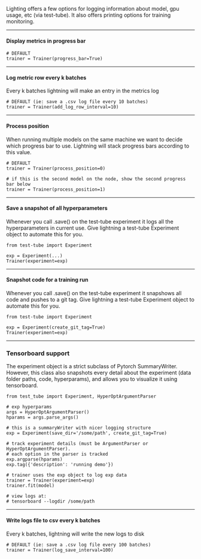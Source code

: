 Lighting offers a few options for logging information about model, gpu usage, etc (via test-tube). It also offers printing options for training monitoring.


---
#### Display metrics in progress bar 
``` {.python}
# DEFAULT
trainer = Trainer(progress_bar=True)
```

---
#### Log metric row every k batches 
Every k batches lightning will make an entry in the metrics log
``` {.python}
# DEFAULT (ie: save a .csv log file every 10 batches)
trainer = Trainer(add_log_row_interval=10)
```

---
#### Process position
When running multiple models on the same machine we want to decide which progress bar to use.
Lightning will stack progress bars according to this value. 
``` {.python}
# DEFAULT
trainer = Trainer(process_position=0)

# if this is the second model on the node, show the second progress bar below
trainer = Trainer(process_position=1)
```

---
#### Save a snapshot of all hyperparameters 
Whenever you call .save() on the test-tube experiment it logs all the hyperparameters in current use.
Give lightning a test-tube Experiment object to automate this for you.
``` {.python}
from test-tube import Experiment

exp = Experiment(...)
Trainer(experiment=exp)
```

---
#### Snapshot code for a training run
Whenever you call .save() on the test-tube experiment it snapshows all code and pushes to a git tag.
Give lightning a test-tube Experiment object to automate this for you.
``` {.python}
from test-tube import Experiment

exp = Experiment(create_git_tag=True)
Trainer(experiment=exp)
```

---
### Tensorboard support   
The experiment object is a strict subclass of Pytorch SummaryWriter. However, this class
also snapshots every detail about the experiment (data folder paths, code, hyperparams),
and allows you to visualize it using tensorboard.
``` {.python}
from test_tube import Experiment, HyperOptArgumentParser

# exp hyperparams
args = HyperOptArgumentParser()
hparams = args.parse_args()

# this is a summaryWriter with nicer logging structure
exp = Experiment(save_dir='/some/path', create_git_tag=True)

# track experiment details (must be ArgumentParser or HyperOptArgumentParser).
# each option in the parser is tracked
exp.argparse(hparams)
exp.tag({'description': 'running demo'})

# trainer uses the exp object to log exp data
trainer = Trainer(experiment=exp)
trainer.fit(model)

# view logs at:
# tensorboard --logdir /some/path   
```

---
#### Write logs file to csv every k batches 
Every k batches, lightning will write the new logs to disk
``` {.python}
# DEFAULT (ie: save a .csv log file every 100 batches)
trainer = Trainer(log_save_interval=100)
```


